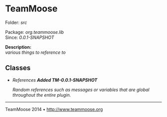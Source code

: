 TeamMoose
===========
Folder: <i>src</i><p>
Package: <i>org.teammoose.lib</i><br>
Since: <i>0.0.1-SNAPSHOT</i><p>
<b>Description:</b><br>
<i>various things to reference to</i><p>

Classes
---

- <i>References</i>
<i><b>Added TM-0.0.1-SNAPSHOT</b>
	
	Random references such as messages or variables that 
	are global throughout the entire plugin.
</i>

---
TeamMoose 2014 • http://www.teammoose.org
